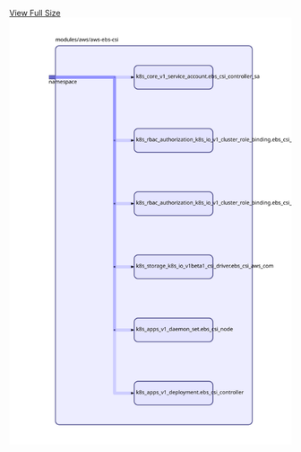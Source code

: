 [View Full Size](https://raw.githubusercontent.com/mingfang/terraform-k8s-modules/master/modules/aws/aws-ebs-csi/diagram.svg?sanitize=true)<img src="diagram.svg"/>
